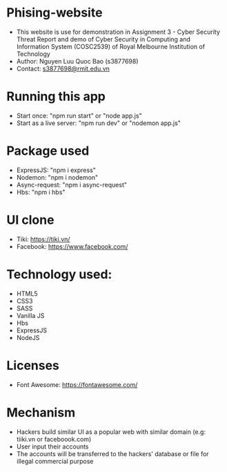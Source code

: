 # Phising-website

- This website is use for demonstration in Assignment 3 - Cyber Security Threat Report and demo of Cyber Security in Computing and Information System (COSC2539) of Royal Melbourne Institution of Technology
- Author: Nguyen Luu Quoc Bao (s3877698)
- Contact: s3877698@rmit.edu.vn

# Running this app

- Start once: "npm run start" or "node app.js"
- Start as a live server: "npm run dev" or "nodemon app.js"

# Package used

- ExpressJS: "npm i express"
- Nodemon: "npm i nodemon"
- Async-request: "npm i async-request"
- Hbs: "npm i hbs"

# UI clone

- Tiki: https://tiki.vn/
- Facebook: https://www.facebook.com/

# Technology used:

- HTML5
- CSS3
- SASS
- Vanilla JS
- Hbs
- ExpressJS
- NodeJS

# Licenses

- Font Awesome: https://fontawesome.com/

# Mechanism

- Hackers build similar UI as a popular web with similar domain (e.g: tiiki.vn or faceboook.com)
- User input their accounts
- The accounts will be transferred to the hackers' database or file for illegal commercial purpose
